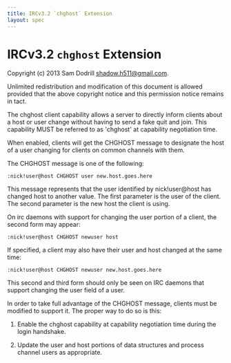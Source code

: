 ```yaml
---
title: IRCv3.2 `chghost` Extension
layout: spec
---
```

# IRCv3.2 `chghost` Extension

Copyright (c) 2013 Sam Dodrill <shadow.h511@gmail.com>.

Unlimited redistribution and modification of this document is allowed
provided that the above copyright notice and this permission notice
remains in tact.

The chghost client capability allows a server to directly inform clients about a
host or user change without having to send a fake quit and join. This capability
MUST be referred to as 'chghost' at capability negotiation time.

When enabled, clients will get the CHGHOST message to designate the host of a
user changing for clients on common channels with them.

The CHGHOST message is one of the following:

    :nick!user@host CHGHOST user new.host.goes.here

This message represents that the user identified by nick!user@host has changed
host to another value. The first parameter is the user of the client. The
second parameter is the new host the client is using.

On irc daemons with support for changing the user portion of a client, the
second form may appear:

    :nick!user@host CHGHOST newuser host

If specified, a client may also have their user and host changed at the same
time:

    :nick!user@host CHGHOST newuser new.host.goes.here

This second and third form should only be seen on IRC daemons that support
changing the user field of a user.

In order to take full advantage of the CHGHOST message, clients must be modified
to support it. The proper way to do so is this:

1) Enable the chghost capability at capability negotiation time during the
   login handshake.

2) Update the user and host portions of data structures and process channel
   users as appropriate.

